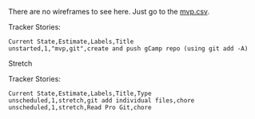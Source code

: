 There are no wireframes to see here.  Just go to the [mvp.csv](mvp.csv).

Tracker Stories:
```
Current State,Estimate,Labels,Title
unstarted,1,"mvp,git",create and push gCamp repo (using git add -A)
```

Stretch

Tracker Stories:
```
Current State,Estimate,Labels,Title,Type
unscheduled,1,stretch,git add individual files,chore
unscheduled,1,stretch,Read Pro Git,chore
```
